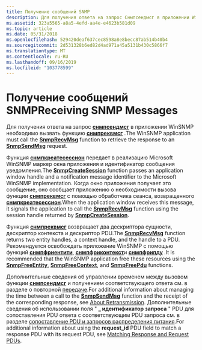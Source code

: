 ```yaml
---
title: Получение сообщений SNMP
description: Для получения ответа на запрос Снмпсендмсг в приложении WinSNMP необходимо вызвать функцию Снмпреквмсг.
ms.assetid: 323a5565-a8a5-4efd-aa4e-e4623b581d09
ms.topic: article
ms.date: 05/31/2018
ms.openlocfilehash: 529420deaf637cec8598a8e8becc87ab514b40b4
ms.sourcegitcommit: 2d531328b6ed82d4ad971a45a5131b430c5866f7
ms.translationtype: MT
ms.contentlocale: ru-RU
ms.lasthandoff: 09/16/2019
ms.locfileid: "103778599"
---
```

# <a name="receiving-snmp-messages"></a><span data-ttu-id="e1928-103">Получение сообщений SNMP</span><span class="sxs-lookup"><span data-stu-id="e1928-103">Receiving SNMP Messages</span></span>

<span data-ttu-id="e1928-104">Для получения ответа на запрос [**снмпсендмсг**](/windows/desktop/api/Winsnmp/nf-winsnmp-snmpsendmsg) в приложении WinSNMP необходимо вызвать функцию [**снмпреквмсг**](/windows/desktop/api/Winsnmp/nf-winsnmp-snmprecvmsg) .</span><span class="sxs-lookup"><span data-stu-id="e1928-104">The WinSNMP application must call the [**SnmpRecvMsg**](/windows/desktop/api/Winsnmp/nf-winsnmp-snmprecvmsg) function to retrieve the response to an [**SnmpSendMsg**](/windows/desktop/api/Winsnmp/nf-winsnmp-snmpsendmsg) request.</span></span>

<span data-ttu-id="e1928-105">Функция [**снмпкреатесессион**](/windows/desktop/api/Winsnmp/nf-winsnmp-snmpcreatesession) передает в реализацию Microsoft WinSNMP маркер окна приложения и идентификатор сообщения уведомления.</span><span class="sxs-lookup"><span data-stu-id="e1928-105">The [**SnmpCreateSession**](/windows/desktop/api/Winsnmp/nf-winsnmp-snmpcreatesession) function passes an application window handle and a notification message identifier to the Microsoft WinSNMP implementation.</span></span> <span data-ttu-id="e1928-106">Когда окно приложения получает это сообщение, оно сообщает приложению о необходимости вызова функции [**снмпреквмсг**](/windows/desktop/api/Winsnmp/nf-winsnmp-snmprecvmsg) с помощью обработчика сеанса, возвращенного [**снмпкреатесессион**](/windows/desktop/api/Winsnmp/nf-winsnmp-snmpcreatesession).</span><span class="sxs-lookup"><span data-stu-id="e1928-106">When the application window receives this message, it signals the application to call the [**SnmpRecvMsg**](/windows/desktop/api/Winsnmp/nf-winsnmp-snmprecvmsg) function using the session handle returned by [**SnmpCreateSession**](/windows/desktop/api/Winsnmp/nf-winsnmp-snmpcreatesession).</span></span>

<span data-ttu-id="e1928-107">Функция [**снмпреквмсг**](/windows/desktop/api/Winsnmp/nf-winsnmp-snmprecvmsg) возвращает два дескриптора сущности, дескриптор контекста и дескриптор PDU.</span><span class="sxs-lookup"><span data-stu-id="e1928-107">The [**SnmpRecvMsg**](/windows/desktop/api/Winsnmp/nf-winsnmp-snmprecvmsg) function returns two entity handles, a context handle, and the handle to a PDU.</span></span> <span data-ttu-id="e1928-108">Рекомендуется освобождать приложение WinSNMP с помощью функций [**снмпфриентити**](/windows/desktop/api/Winsnmp/nf-winsnmp-snmpfreeentity), [**снмпфриконтекст**](/windows/desktop/api/Winsnmp/nf-winsnmp-snmpfreecontext)и [**снмпфрипду**](/windows/desktop/api/Winsnmp/nf-winsnmp-snmpfreepdu) .</span><span class="sxs-lookup"><span data-stu-id="e1928-108">It is recommended that the WinSNMP application free these resources using the [**SnmpFreeEntity**](/windows/desktop/api/Winsnmp/nf-winsnmp-snmpfreeentity), [**SnmpFreeContext**](/windows/desktop/api/Winsnmp/nf-winsnmp-snmpfreecontext), and [**SnmpFreePdu**](/windows/desktop/api/Winsnmp/nf-winsnmp-snmpfreepdu) functions.</span></span>

<span data-ttu-id="e1928-109">Дополнительные сведения об управлении временем между вызовом функции [**снмпсендмсг**](/windows/desktop/api/Winsnmp/nf-winsnmp-snmpsendmsg) и получением соответствующего ответа см. в разделе о повторной [передаче](about-retransmission.md).</span><span class="sxs-lookup"><span data-stu-id="e1928-109">For additional information about managing the time between a call to the [**SnmpSendMsg**](/windows/desktop/api/Winsnmp/nf-winsnmp-snmpsendmsg) function and the receipt of the corresponding response, see [About Retransmission](about-retransmission.md).</span></span> <span data-ttu-id="e1928-110">Дополнительные сведения об использовании поля " **\_ идентификатор запроса** " PDU для сопоставления PDU ответа с соответствующим PDU запроса см. в разделе [сопоставление PDU и запросов распределения питания](matching-response-and-request-pdus.md).</span><span class="sxs-lookup"><span data-stu-id="e1928-110">For additional information about using the **request\_id** PDU field to match a response PDU with its request PDU, see [Matching Response and Request PDUs](matching-response-and-request-pdus.md).</span></span>

 

 




